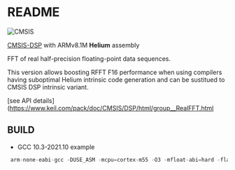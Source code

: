 # README

![CMSIS](http://www.keil.com/pack/doc/CMSIS/General/html/CMSIS_Logo_Final.png)


[CMSIS-DSP](https://github.com/ARM-software/CMSIS_5/tree/develop/CMSIS/DSP) with ARMv8.1M **Helium** assembly


FFT of real half-precision floating-point data sequences.

This version allows boosting RFFT F16 performance when using compilers having suboptimal Helium intrinsic code generation and can be sustitued to CMSIS DSP intrinsic variant.

[see API details](https://www.keil.com/pack/doc/CMSIS/DSP/html/group__RealFFT.html

## BUILD

 - GCC 10.3-2021.10 example

```cpp
 arm-none-eabi-gcc -DUSE_ASM -mcpu=cortex-m55 -O3 -mfloat-abi=hard -flax-vector-conversions -c arm_rfft_fast_f16.c -o arm_rfft_fast_f16.o -I$(CMSIS5ROOT)/CMSIS/DSP/PrivateInclude/ -I $(CMSIS5ROOT)/CMSIS/DSP/Include/ -I $(CMSIS5ROOT)/CMSIS/Core/Include/
 ```

